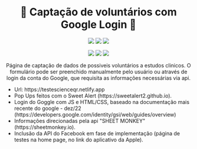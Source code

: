 # <h1 align="center"> :page_facing_up: Captação de voluntários com Google Login :page_facing_up: </h1>
<p align="center">
 <img src="https://img.shields.io/badge/Status-Aperfeiçoamento-green"/>
 <img src="https://img.shields.io/badge/Inicio-Nov2022-yellow"/>
 <img src="https://img.shields.io/badge/Produção-Dez2022-blue"/>
</p>
<p align="center">
 <img src="https://img.shields.io/badge/Html-red"/>
 <img src="https://img.shields.io/badge/Css-blue"/>
 <img src="https://img.shields.io/badge/Js-yellow"/>
</p>
<p align="center">
  Página de captação de dados de possiveis voluntários a estudos clinicos. O formulário pode ser preenchido manualmente pelo usuário ou através de login da conta do Google, que requisita as informações necessárias via api.
  <ul>
   <li>Url: https://testescienceqr.netlify.app </li>
   <li>Pop Ups feitos com o Sweet Alert (https://sweetalert2.github.io).</li>
   <li>Login do Goggle com JS e HTML/CSS, baseado na documentação mais recente do google - dez/22 (https://developers.google.com/identity/gsi/web/guides/overview)</li>
   <li>Informações direcionadas pela api "SHEET MONKEY" (https://sheetmonkey.io).</li>
   <li>Inclusão da API do Facebook em fase de implementação (página de testes na home page, no link do aplicativo da Apple).</li>
  </ul>
 </p>

